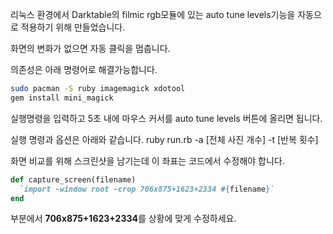 리눅스 환경에서 Darktable의 filmic rgb모듈에 있는 auto tune levels기능을 자동으로 적용하기 위해 만들었습니다.

화면의 변화가 없으면 자동 클릭을 멈춥니다.

의존성은 아래 명령어로 해결가능합니다.

```bash
sudo pacman -S ruby imagemagick xdotool
gem install mini_magick
```

실행명령을 입력하고 5초 내에 마우스 커서를 auto tune levels 버튼에 올리면 됩니다.

실행 명령과 옵션은 아래와 같습니다.
ruby run.rb -a [전체 사진 개수] -t [반복 횟수]


화면 비교를 위해 스크린샷을 남기는데 이 좌표는 코드에서 수정해야 합니다.
```ruby
def capture_screen(filename)
  `import -window root -crop 706x875+1623+2334 #{filename}`
end
```

부분에서 **706x875+1623+2334**를 상황에 맞게 수정하세요.
